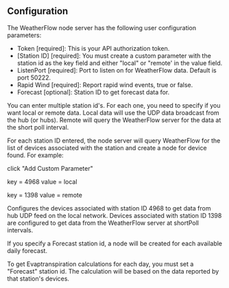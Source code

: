 ## Configuration

The WeatherFlow node server has the following user configuration parameters:

- Token [required]: This is your API authorization token.  
- [Station ID] [required]:  You must create a custom parameter with the station id as the key field and either "local" or "remote' in the value field.
- ListenPort [required]: Port to listen on for WeatherFlow data. Default is port 50222.
- Rapid Wind [required]: Report rapid wind events, true or false.
- Forecast [optional]: Station ID to get forecast data for.

You can enter multiple station id's. For each one, you need to specify
if you want local or remote data.  Local data will use the UDP data
broadcast from the hub (or hubs).  Remote will query the WeatherFlow
server for the data at the short poll interval.

For each station ID entered, the node server will query WeatherFlow for
the list of devices associated with the station and create a node for
device found. For example:

click "Add Custom Parameter"

key = 4968
value = local

key = 1398
value = remote

Configures the devices associated with station ID 4968 to get data from 
hub UDP feed on the local network.  Devices associated with station ID
1398 are configured to get data from the WeatherFlow server at shortPoll
intervals.

If you specify a Forecast station id, a node will be created for each
available daily forecast.

To get Evaptranspiration calculations for each day, you must set a 
"Forecast" station id.  The calculation will be based on the data
reported by that station's devices.
